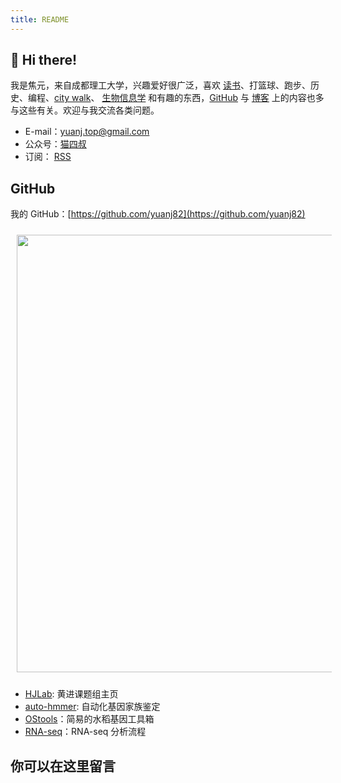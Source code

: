 ```yaml
---
title: README
---
```


## 👋 Hi there!

我是焦元，来自成都理工大学，兴趣爱好很广泛，喜欢 [读书](https://yuanj.top/tags/notes/)、打篮球、跑步、历史、编程、[city walk](https://yuanj.top/tags/travels/)、 [生物信息学](https://yuanj.top/tags/bioinformatics/) 和有趣的东西，[GitHub](https://github.com/yuanj82) 与 [博客](https://yuanj.top/) 上的内容也多与这些有关。欢迎与我交流各类问题。

- E-mail：yuanj.top@gmail.com
- 公众号：[猫四叔](/images/wechat.jpg)
- 订阅： [RSS](/index.xml)

## GitHub

我的 GitHub：[https://github.com/yuanj82](https://github.com/yuanj82)

<img src="http://ghchart.rshah.org/yuanj82" style="width:700px;border:10px solid rgba(255, 255, 255, 0);" align="center"/>

- [HJLab](https://github.com/yuanj82/HJlab): 黄进课题组主页
- [auto-hmmer](https://github.com/yuanj82/auto-hmmer): 自动化基因家族鉴定
- [OStools](https://github.com/yuanj82/OStools)：简易的水稻基因工具箱
- [RNA-seq](https://github.com/yuanj82/RNA-seq)：RNA-seq 分析流程

## 你可以在这里留言

<script src="https://utteranc.es/client.js"
        repo="yuanj82/blog"
        issue-term="title"
        theme="github-light"
        crossorigin="anonymous"
        async>
</script>